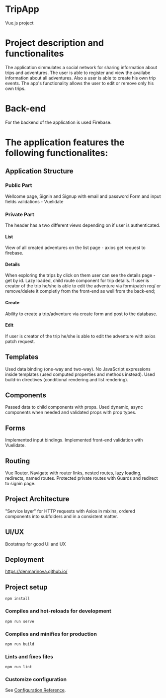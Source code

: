 
# TripApp
  Vue.js project

# Project description and functionalites
The application simmulates a social network for sharing information about trips and adventures. 
The user is able to register and view the availabe information about all adventures. Also a user is able to create his own trip events. The app's functionality allows the user to edit or remove only his own trips.

# Back-end
For the backend of the application is used Firebase.

# The application features the following functionalites: 
## Application Structure
### Public Part
Wellcome page, Signin and Signup with email and password
Form and input fields validations - Vuelidate
### Private Part
The header has a two different views depending on if user is authenticated.
#### List
View of all created adventures on the list page - axios get request to firebase. 
#### Details
When exploring the trips by click on them user can see the details page - get by id. 
Lazy loaded, child route component for trip details. If user is creator of the trip he/she is able to edit the adventure via form/patch req/ or remove/delete  it completly from the front-end as well from the back-end;
#### Create
Ability to create a trip/adventure via create form and post to the database.
#### Edit
If user is creator of the trip he/she is able to edit the adventure with axios patch request.

## Templates 
 Used data binding (one-way and two-way). No JavaScript expressions inside templates (used computed properties  and methods instead). Used build-in directives (conditional rendering and list rendering). 

 ## Components 
 Passed data to child components with props. Used  dynamic, async components when needed and validated props with prop types.

 ## Forms 
 Implemented input bindings. Implemented front-end validation with Vuelidate.

 ## Routing
Vue Router. Navigate with router links, nested routes, lazy loading, redirects, named routes. Protected private routes with Guards and redirect to signin page. 
 
 ## Project Architecture 
"Service layer" for HTTP requests with Axios in mixins, ordered components into subfolders and in a consistent matter.   

## UI/UX
Bootstrap for good UI and UX

## Deployment
https://denmarinova.github.io/

## Project setup
```
npm install
```

### Compiles and hot-reloads for development
```
npm run serve
```

### Compiles and minifies for production
```
npm run build
```

### Lints and fixes files
```
npm run lint
```

### Customize configuration
See [Configuration Reference](https://cli.vuejs.org/config/).
